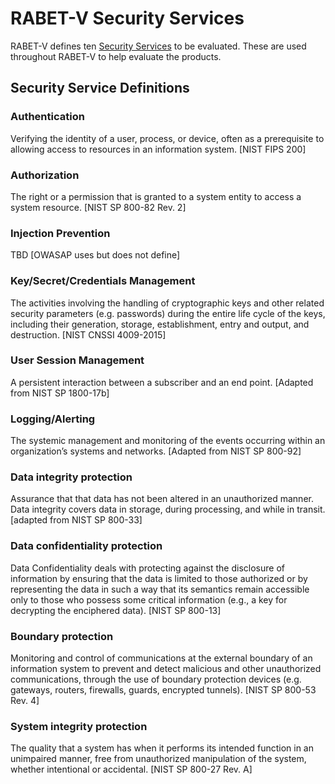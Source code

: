 
# RABET-V Security Services

RABET-V defines ten [Security Services](../RABET-V_Glossary.md) to be evaluated. These are used throughout RABET-V to help evaluate the products.

## Security Service Definitions

### Authentication

Verifying the identity of a user, process, or device, often as a prerequisite to allowing access to resources in an information system. [NIST FIPS 200]

### Authorization

The right or a permission that is granted to a system entity to access a system resource. [NIST SP 800-82 Rev. 2]

### Injection Prevention

TBD [OWASAP uses but does not define]

### Key/Secret/Credentials Management

The activities involving the handling of cryptographic keys and other related security parameters (e.g. passwords) during the entire life cycle of the keys, including their generation, storage, establishment, entry and output, and destruction. [NIST CNSSI 4009-2015]

### User Session Management

A persistent interaction between a subscriber and an end point. [Adapted from NIST SP 1800-17b]

### Logging/Alerting

The systemic management and monitoring of the events occurring within an organization’s systems and networks. [Adapted from NIST SP 800-92]

### Data integrity protection

Assurance that that data has not been altered in an unauthorized manner. Data integrity covers data in storage, during processing, and while in transit. [adapted from NIST SP 800-33]

### Data confidentiality protection

Data Confidentiality deals with protecting against the disclosure of information by ensuring that the data is limited to those authorized or by representing the data in such a way that its semantics remain accessible only to those who possess some critical information (e.g., a key for decrypting the enciphered data). [NIST SP 800-13]

### Boundary protection

Monitoring and control of communications at the external boundary of an information system to prevent and detect malicious and other unauthorized communications, through the use of boundary protection devices (e.g. gateways, routers, firewalls, guards, encrypted tunnels). [NIST SP 800-53 Rev. 4]

### System integrity protection

The quality that a system has when it performs its intended function in an unimpaired manner, free from unauthorized manipulation of the system, whether intentional or accidental. [NIST SP 800-27 Rev. A]

